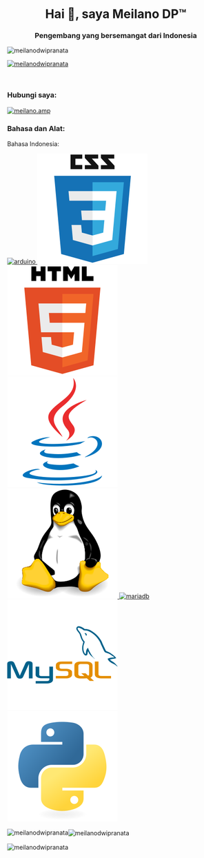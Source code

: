 <h1 align="center">Hai 👋, saya Meilano DP™</h1>
<h3 align="center">Pengembang yang bersemangat dari Indonesia</h3>

<p align="left"> <img src="https://komarev.com/ghpvc/?username=meilanodwipranata&label=Profile%20views&color=0e75b6&style=flat" alt="meilanodwipranata" /> </p>

<p align="left"> <a href="https://github.com/ryo-ma/github-profile-trophy"><img src="https://github-profile-trophy.vercel.app/?username=meilanodwipranata" alt="meilanodwipranata" /></a> </p>

<p align="left"> <a href="https://twitter.com/" target="blank"><img src="https://img.shields.io/twitter/follow/?logo=twitter&style=for-the-badge" alt="" /></a> </p>

<h3 align="left">Hubungi saya:</h3>
<p align="left">
<a href="https://instagram.com/meilano.amp" target="blank"><img align="center" src="https://raw.githubusercontent.com/rahuldkjain/github-profile-readme-generator/master/src/images/icons/Social/instagram.svg" alt="meilano.amp" height="30" width="40" /></a>
</p>

<h3 align="left">Bahasa dan Alat:</h3>
Bahasa Indonesia: <p align="kiri"> <a href="https://www.arduino.cc/" target="_blank" rel="tidak ada referensi"> <img src="https://cdn.worldvectorlogo.com/logos/arduino-1.svg" alt="arduino" lebar="40" tinggi="40"/> </a> <a href="https://www.w3schools.com/css/" target="_blank" rel="tidak ada referensi"> <img src="https://raw.githubusercontent.com/devicons/devicon/master/icons/css3/css3-original-wordmark.svg" alt="css3" lebar="40" tinggi="40"/> </a> <a href="https://www.w3.org/html/" target="_blank" rel="tidak ada referensi"> <img src="https://raw.githubusercontent.com/devicons/devicon/master/icons/html5/html5-original-wordmark.svg" alt="html5" lebar="40" tinggi="40"/> </a> <a href="https://www.java.com" target="_blank" rel="noreferrer"> <img src="https://raw.githubusercontent.com/devicons/devicon/master/icons/java/java-original.svg" alt="java" lebar="40" tinggi="40"/> </a> <a href="https://www.linux.org/" target="_blank" rel="noreferrer"> <img src="https://raw.githubusercontent.com/devicons/devicon/master/icons/linux/linux-original.svg" alt="linux" lebar="40" tinggi="40"/> </a> <a href="https://mariadb.org/" target="_blank" rel="noreferrer"> <img src="https://www.vectorlogo.zone/logos/mariadb/mariadb-icon.svg" alt="mariadb" lebar="40" tinggi="40"/> </a> <a href="https://www.mysql.com/" target="_blank" rel="noreferrer"> <img src="https://raw.githubusercontent.com/devicons/devicon/master/icons/mysql/mysql-original-wordmark.svg" alt="mysql" lebar="40" tinggi="40"/> </a> <a href="https://www.python.org" target="_blank" rel="noreferrer"> <img src="https://raw.githubusercontent.com/devicons/devicon/master/icons/python/python-original.svg" alt="python" lebar="40" tinggi="40"/> </a> </p>

<p><img align="left" src="https://github-readme-stats.vercel.app/api/top-langs?username=meilanodwipranata&show_icons=true&locale=en&layout=compact" alt="meilanodwipranata" /></p>

<p> <img align="center" src="https://github-readme-stats.vercel.app/api?username=meilanodwipranata&show_icons=true&locale=en" alt="meilanodwipranata" /></p>

<p><img align="center" src="https://github-readme-streak-stats.herokuapp.com/?user=meilanodwipranata&" alt="meilanodwipranata" /></p>
